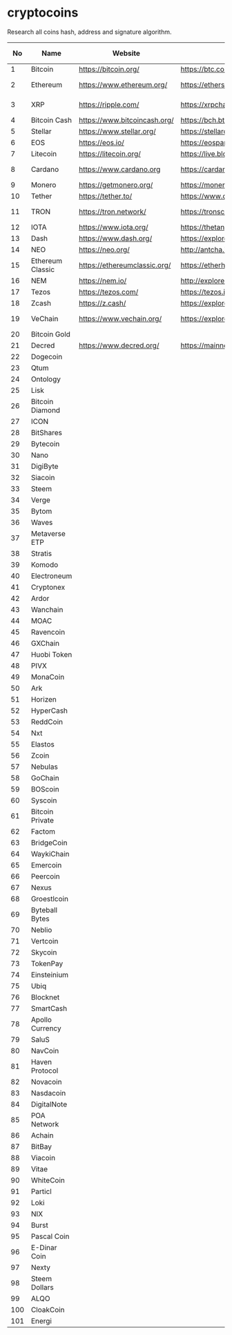 # cryptocoins
Research all coins hash, address and signature algorithm.

| No | Name | Website | Explorer | Source code | Signature | Sig2 | Hash | Address | Address format | bip44 | testnet faucet | example | reference |
|-----|------------------|------------------------------|--------------------------------------|-------------------------------------|---------------------|--------------------|----------------|----------------------------------------------------------------------------------------------------------|----------------|-------|--------------------------------------------------------|---------|-----------------------------------------------------------------------------------------------------------------------------------|
| 1 | Bitcoin | https://bitcoin.org/ | https://btc.com/ | https://github.com/bitcoin/bitcoin | ECDSA/secp256k1 |  | SHA256 | 137H4GbcDz3e3DS9ADDbee4wa1GHHdcEnW | base58 |  |  |  |  |
| 2 | Ethereum | https://www.ethereum.org/ | https://etherscan.io/ | https://github.com/ethereum/ | ECDSA/secp256k1 |  | SHA3-keccak256 | 0x0bDcBCbB9B0aCA3EAEE7a94A4fb5FB0f16681e2f | hex |  |  |  |  |
| 3 | XRP | https://ripple.com/ | https://xrpcharts.ripple.com/#/ | https://github.com/ripple | ECDSA/secp256k1 | ED25519/Curve25519 | SHA256 | rUnpzXPagSPLE2CbTsxa5Ey2xGy62PmDem | base58 |  | https://developers.ripple.com/xrp-test-net-faucet.html |  |  |
| 4 | Bitcoin Cash | https://www.bitcoincash.org/ | https://bch.btc.com/ | https://github.com/bitcoincashorg/ | ECDSA/secp256k1 |  | SHA256 | 1MSh2kijYoZr4cHAVQiNSrYDzZcMhjUYk1 | base58 |  |  |  |  |
| 5 | Stellar | https://www.stellar.org/ | https://stellarchain.io/ | https://github.com/stellar/ | ED25519/Curve25519 |  | SHA256 | GAI3GJ2Q3B35AOZJ36C4ANE3HSS4NK7WI6DNO4ZSHRAX6NG7BMX6VJER |  |  |  |  |  |
| 6 | EOS | https://eos.io/ | https://eospark.com/ | https://github.com/eosio | ECDSA/secp256k1 |  | SHA256 | EOS6MRyAjQq8ud7hVNYcfnVPJqcVpscN5So8BhtHuGYqET5GDW5CV |  |  |  |  |  |
| 7 | Litecoin | https://litecoin.org/ | https://live.blockcypher.com/ltc/ | https://github.com/litecoin-project | ECDSA/secp256k1 |  | SHA256 | LS3L3ThLEyuMWHkDts9BgXseu1byLgbpDw |  |  |  |  |  |
| 8 | Cardano | https://www.cardano.org | https://cardanoexplorer.com/ | https://github.com/input-output-hk | ED25519/Curve25519 |  | Blake2b-224 | DdzFFzCqrhshvNLoWJi1uYoRoHYPDJrv1gzd4CGgKSYHWiqbK8RDiWwnSp9iTwpFENBeRbtJ5dLQURouHntANNKQLAfUsPBRWT3pWj5r | base58 |  |  |  |  |
| 9 | Monero | https://getmonero.org/ | https://moneroblocks.info/ | https://github.com/monero-project |  |  |  | 49Jt4tzbvZ5PyEMub6tNDGKP4zxogN9t1VACVWgTEcMwhtCGjxrDyt5XCDHG6XpA2U1uWsnsyKYdrL25Vp6y2pou2bdboCZ |  |  |  |  |  |
| 10 | Tether | https://tether.to/ | https://www.omniexplorer.info/ | https://github.com/OmniLayer/ | ECDSA/secp256k1 |  | SHA256 | 18KmBuZVAK9qMq38gm5DwFkZ7asvuhGyFT |  |  |  |  |  |
| 11 | TRON | https://tron.network/ | https://tronscan.org | https://github.com/tronprotocol | ECDSA/secp256k1 |  | SHA3-keccak256 | TMYcx6eoRXnePKT1jVn25ZNeMNJ6828HWk |  |  |  |  | https://github.com/tronprotocol/Documentation/blob/master/English_Documentation/Procedures_of_transaction_signature_generation.md |
| 12 | IOTA | https://www.iota.org/ | https://thetangle.org/live | https://github.com/iotaledger | Winternitz one-time |  | keccak384 | JJYINSNHNLDVI9P9HITKMSKJKMXTKDVIULWRCFCBNPEKMYBD9DLSKHMNIYZBSBQFLIYRBSC9ZXDJAESMCVTYQPQDRY |  |  |  |  | https://iota.readme.io/docs/seeds-private-keys-and-accounts |
| 13 | Dash | https://www.dash.org/ | https://explorer.dash.org/chain/Dash | https://github.com/dashpay/ | ECDSA/secp256k1 |  | SHA256 | Xubdr2uaECHfyhVBnAoPCX4dxv14yR3W4d |  |  |  |  |  |
| 14 | NEO | https://neo.org/ | http://antcha.in/ | https://github.com/neo-project | ECDSA/secp256r1 |  |  | AKCbHhCf3Sq9qeCm8n2nmhGdgMuTDrEhmK |  |  |  |  | https://github.com/neo-project/neo/blob/master/neo/Wallets/KeyPair.cs |
| 15 | Ethereum Classic | https://ethereumclassic.org/ | https://etherhub.io/home | https://github.com/ethereumproject | ECDSA/secp256k1 |  | SHA3-keccak256 | 0x18489e2a517b22348f20343b7386b6a81d5261c4 |  |  |  |  |  |
| 16 | NEM | https://nem.io/ | http://explorer.nemchina.com | https://github.com/NemProject | ED25519/Curve25519 |  |  | NDNBRZZ3VZGZ626NFVL357APEYACNL6NMTRKTF5W |  |  |  |  | https://nem.io/wp-content/themes/nem/files/NEM_techRef.pdf |
| 17 | Tezos | https://tezos.com/ | https://tezos.id | https://gitlab.com/tezos/tezos |  |  |  | tz1bZ8vsMAXmaWEV7FRnyhcuUs2fYMaQ6Hkk |  |  |  |  |  |
| 18 | Zcash | https://z.cash/ | https://explorer.zcha.in/ | https://github.com/zcash/ | ECDSA/secp256k1 | ED25519/Curve25519 |  | t1aZ2DGuiokCxHVfb4cGQqXghxy9hUpE6xQ |  |  |  |  |  |
| 19 | VeChain | https://www.vechain.org/ | https://explore.veforge.com/ | https://github.com/vechain/ | ECDSA/secp256k1 |  | SHA3-keccak256 | 0xdde1C7AD4Cca5672a5c6DB767B7ed79794bF7ca8 |  |  |  |  |  |
| 20 | Bitcoin Gold |  |  |  |  |  |  |  |  |  |  |  |  |
| 21 | Decred | https://www.decred.org/ | https://mainnet.decred.org | https://github.com/decred/dcrd | ECDSA/secp256k1 | ED25519/Curve25519 | SHA256 | DsoPvDrJ6RajmUGwuqv2Xt1Pzb3VSbaGCCn |  |  | https://faucet.decred.org/ |  | https://github.com/decred/dcrd/tree/master/dcrec |
| 22 | Dogecoin |  |  |  |  |  |  |  |  |  |  |  |  |
| 23 | Qtum |  |  |  |  |  |  |  |  |  |  |  |  |
| 24 | Ontology |  |  |  |  |  |  |  |  |  |  |  |  |
| 25 | Lisk |  |  |  |  |  |  |  |  |  |  |  |  |
| 26 | Bitcoin Diamond |  |  |  |  |  |  |  |  |  |  |  |  |
| 27 | ICON |  |  |  |  |  |  |  |  |  |  |  |  |
| 28 | BitShares |  |  |  |  |  |  |  |  |  |  |  |  |
| 29 | Bytecoin |  |  |  |  |  |  |  |  |  |  |  |  |
| 30 | Nano |  |  |  |  |  |  |  |  |  |  |  |  |
| 31 | DigiByte |  |  |  |  |  |  |  |  |  |  |  |  |
| 32 | Siacoin |  |  |  |  |  |  |  |  |  |  |  |  |
| 33 | Steem |  |  |  |  |  |  |  |  |  |  |  |  |
| 34 | Verge |  |  |  |  |  |  |  |  |  |  |  |  |
| 35 | Bytom |  |  |  |  |  |  |  |  |  |  |  |  |
| 36 | Waves |  |  |  |  |  |  |  |  |  |  |  |  |
| 37 | Metaverse ETP |  |  |  |  |  |  |  |  |  |  |  |  |
| 38 | Stratis |  |  |  |  |  |  |  |  |  |  |  |  |
| 39 | Komodo |  |  |  |  |  |  |  |  |  |  |  |  |
| 40 | Electroneum |  |  |  |  |  |  |  |  |  |  |  |  |
| 41 | Cryptonex |  |  |  |  |  |  |  |  |  |  |  |  |
| 42 | Ardor |  |  |  |  |  |  |  |  |  |  |  |  |
| 43 | Wanchain |  |  |  |  |  |  |  |  |  |  |  |  |
| 44 | MOAC |  |  |  |  |  |  |  |  |  |  |  |  |
| 45 | Ravencoin |  |  |  |  |  |  |  |  |  |  |  |  |
| 46 | GXChain |  |  |  |  |  |  |  |  |  |  |  |  |
| 47 | Huobi Token |  |  |  |  |  |  |  |  |  |  |  |  |
| 48 | PIVX |  |  |  |  |  |  |  |  |  |  |  |  |
| 49 | MonaCoin |  |  |  |  |  |  |  |  |  |  |  |  |
| 50 | Ark |  |  |  |  |  |  |  |  |  |  |  |  |
| 51 | Horizen |  |  |  |  |  |  |  |  |  |  |  |  |
| 52 | HyperCash |  |  |  |  |  |  |  |  |  |  |  |  |
| 53 | ReddCoin |  |  |  |  |  |  |  |  |  |  |  |  |
| 54 | Nxt |  |  |  |  |  |  |  |  |  |  |  |  |
| 55 | Elastos |  |  |  |  |  |  |  |  |  |  |  |  |
| 56 | Zcoin |  |  |  |  |  |  |  |  |  |  |  |  |
| 57 | Nebulas |  |  |  |  |  |  |  |  |  |  |  |  |
| 58 | GoChain |  |  |  |  |  |  |  |  |  |  |  |  |
| 59 | BOScoin |  |  |  |  |  |  |  |  |  |  |  |  |
| 60 | Syscoin |  |  |  |  |  |  |  |  |  |  |  |  |
| 61 | Bitcoin Private |  |  |  |  |  |  |  |  |  |  |  |  |
| 62 | Factom |  |  |  |  |  |  |  |  |  |  |  |  |
| 63 | BridgeCoin |  |  |  |  |  |  |  |  |  |  |  |  |
| 64 | WaykiChain |  |  |  |  |  |  |  |  |  |  |  |  |
| 65 | Emercoin |  |  |  |  |  |  |  |  |  |  |  |  |
| 66 | Peercoin |  |  |  |  |  |  |  |  |  |  |  |  |
| 67 | Nexus |  |  |  |  |  |  |  |  |  |  |  |  |
| 68 | Groestlcoin |  |  |  |  |  |  |  |  |  |  |  |  |
| 69 | Byteball Bytes |  |  |  |  |  |  |  |  |  |  |  |  |
| 70 | Neblio |  |  |  |  |  |  |  |  |  |  |  |  |
| 71 | Vertcoin |  |  |  |  |  |  |  |  |  |  |  |  |
| 72 | Skycoin |  |  |  |  |  |  |  |  |  |  |  |  |
| 73 | TokenPay |  |  |  |  |  |  |  |  |  |  |  |  |
| 74 | Einsteinium |  |  |  |  |  |  |  |  |  |  |  |  |
| 75 | Ubiq |  |  |  |  |  |  |  |  |  |  |  |  |
| 76 | Blocknet |  |  |  |  |  |  |  |  |  |  |  |  |
| 77 | SmartCash |  |  |  |  |  |  |  |  |  |  |  |  |
| 78 | Apollo Currency |  |  |  |  |  |  |  |  |  |  |  |  |
| 79 | SaluS |  |  |  |  |  |  |  |  |  |  |  |  |
| 80 | NavCoin |  |  |  |  |  |  |  |  |  |  |  |  |
| 81 | Haven Protocol |  |  |  |  |  |  |  |  |  |  |  |  |
| 82 | Novacoin |  |  |  |  |  |  |  |  |  |  |  |  |
| 83 | Nasdacoin |  |  |  |  |  |  |  |  |  |  |  |  |
| 84 | DigitalNote |  |  |  |  |  |  |  |  |  |  |  |  |
| 85 | POA Network |  |  |  |  |  |  |  |  |  |  |  |  |
| 86 | Achain |  |  |  |  |  |  |  |  |  |  |  |  |
| 87 | BitBay |  |  |  |  |  |  |  |  |  |  |  |  |
| 88 | Viacoin |  |  |  |  |  |  |  |  |  |  |  |  |
| 89 | Vitae |  |  |  |  |  |  |  |  |  |  |  |  |
| 90 | WhiteCoin |  |  |  |  |  |  |  |  |  |  |  |  |
| 91 | Particl |  |  |  |  |  |  |  |  |  |  |  |  |
| 92 | Loki |  |  |  |  |  |  |  |  |  |  |  |  |
| 93 | NIX |  |  |  |  |  |  |  |  |  |  |  |  |
| 94 | Burst |  |  |  |  |  |  |  |  |  |  |  |  |
| 95 | Pascal Coin |  |  |  |  |  |  |  |  |  |  |  |  |
| 96 | E-Dinar Coin |  |  |  |  |  |  |  |  |  |  |  |  |
| 97 | Nexty |  |  |  |  |  |  |  |  |  |  |  |  |
| 98 | Steem Dollars |  |  |  |  |  |  |  |  |  |  |  |  |
| 99 | ALQO |  |  |  |  |  |  |  |  |  |  |  |  |
| 100 | CloakCoin |  |  |  |  |  |  |  |  |  |  |  |  |
| 101 | Energi |  |  |  |  |  |  |  |  |  |  |  |  |

